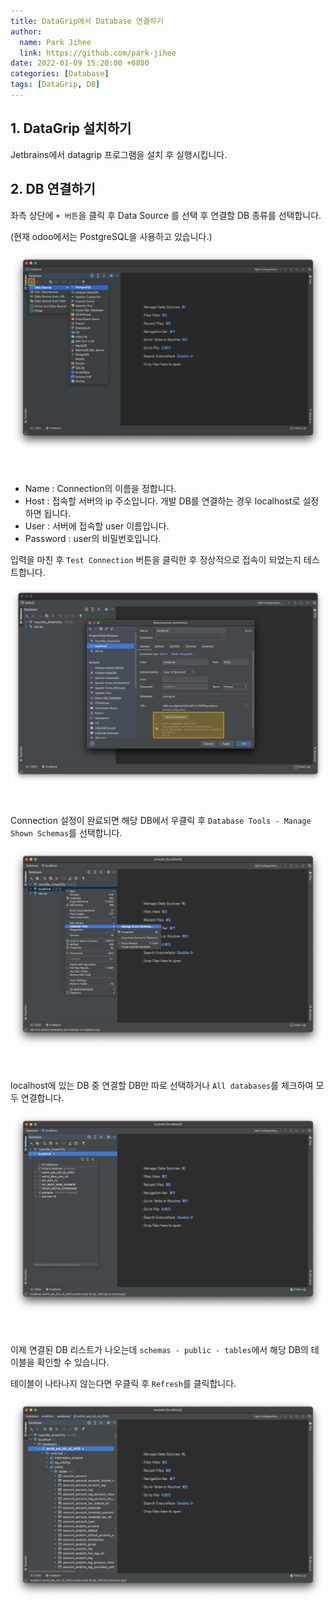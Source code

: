 ```yaml
---
title: DataGrip에서 Database 연결하기
author:
  name: Park Jihee
  link: https://github.com/park-jihee
date: 2022-01-09 15:20:00 +0800
categories: [Database]
tags: [DataGrip, DB]
---
```


## 1. DataGrip 설치하기

Jetbrains에서 datagrip 프로그램을 설치 후 실행시킵니다.

## 2. DB 연결하기

좌측 상단에 `+ 버튼`을 클릭 후 Data Source 를 선택 후 연결할 DB 종류를 선택합니다.

(현재 odoo에서는 PostgreSQL을 사용하고 있습니다.)

![DB 연결](/assets/img/2022-01-09-connecting-db-to-datagrip/1.png)

<br>

- Name : Connection의 이름을 정합니다.
- Host : 접속할 서버의 ip 주소입니다. 개발 DB를 연결하는 경우 localhost로 설정하면 됩니다.
- User : 서버에 접속할 user 이름입니다.
- Password : user의 비밀번호입니다.

입력을 마친 후 `Test Connection` 버튼을 클릭한 후 정상적으로 접속이 되었는지 테스트합니다.

![DB 연결](/assets/img/2022-01-09-connecting-db-to-datagrip/2.png)

<br>

Connection 설정이 완료되면 해당 DB에서 우클릭 후 `Database Tools - Manage Shown Schemas`를 선택합니다.

![DB 연결](/assets/img/2022-01-09-connecting-db-to-datagrip/3.png)

<br>

localhost에 있는 DB 중 연결할 DB만 따로 선택하거나 `All databases`를 체크하여 모두 연결합니다.

![DB 연결](/assets/img/2022-01-09-connecting-db-to-datagrip/4.png)

<br>

이제 연결된 DB 리스트가 나오는데 `schemas - public - tables`에서 해당 DB의 테이블을 확인할 수 있습니다.

테이블이 나타나지 않는다면 우클릭 후 `Refresh`를 클릭합니다.

![DB 연결](/assets/img/2022-01-09-connecting-db-to-datagrip/5.png)
